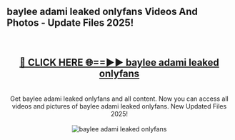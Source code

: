 <h2>baylee adami leaked onlyfans Videos And Photos - Update Files 2025!</h2>
<br>
<div align="center">
<h2><a href="https://top-ai-tools.click/QrbHav" rel="nofollow">🔴 CLICK HERE 🌐==►► baylee adami leaked onlyfans</a></h2>
<br>
Get baylee adami leaked onlyfans and all content. Now you can access all videos and pictures of baylee adami leaked onlyfans. New Updated Files 2025!
<br>
<br>
<a href="https://top-ai-tools.click/QrbHav" rel="nofollow" data-target="animated-image.originalLink"><img src="https://i.ibb.co.com/WyWwxjT/player-gif2.gif" alt="baylee adami leaked onlyfans" style="max-width: 100%; display: inline-block;" data-target="animated-image.originalImage"></a>
</div>
<br>